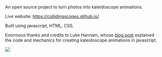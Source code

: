 An open source project to turn photos into kaleidoscope animations.

Live website: https://collidingscopes.github.io/

Built using javascript, HTML, CSS.

Enormous thanks and credits to Luke Hannam, whose <a href="https://www.pepperoni.blog/canvas-kaleidoscope/" target="_blank" rel="noopener">blog post</a> explained the code and mechanics for creating kaleidoscope animations in javascript.

<img src="images/HKAnimation.gif">